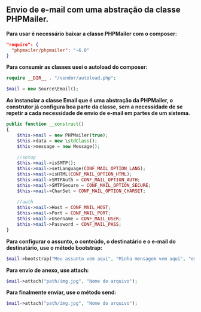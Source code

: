 ## Envio de e-mail com uma abstração da classe PHPMailer.

**Para usar é necessário baixar a classe PHPMailer com o composer:**

```json
"require": {  
  "phpmailer/phpmailer": "~6.0"  
}
```
**Para consumir as classes usei o autoload do composer:**

```php
require __DIR__ . "/vendor/autoload.php";
```

```php
$mail = new Source\Email();
```

**Ao instanciar a classe Email que é uma abstração da PHPMailer, o construtor já configura boa parte da classe, sem a necessidade de se repetir a cada necessidade de envio de e-mail em partes de um sistema.**

```php
public function __construct()  
{  
    $this->mail = new PHPMailer(true);  
    $this->data = new \stdClass();  
    $this->message = new Message();  
  
    //setup  
	$this->mail->isSMTP();  
    $this->mail->setLanguage(CONF_MAIL_OPTION_LANG);  
    $this->mail->isHTML(CONF_MAIL_OPTION_HTML);  
    $this->mail->SMTPAuth = CONF_MAIL_OPTION_AUTH;  
    $this->mail->SMTPSecure = CONF_MAIL_OPTION_SECURE;  
    $this->mail->CharSet = CONF_MAIL_OPTION_CHARSET;  
  
    //auth  
    $this->mail->Host = CONF_MAIL_HOST;  
    $this->mail->Port = CONF_MAIL_PORT;  
    $this->mail->Username = CONF_MAIL_USER;  
    $this->mail->Password = CONF_MAIL_PASS;  
}
```

**Para configurar o assunto, o conteúdo, o destinatário e o e-mail do destinatário, use o método bootstrap:**

```php
$mail->bootstrap("Meu assunto vem aqui", "Minha mensagem vem aqui", "email@destinatário.com", "Nome destinatário");
```

**Para envio de anexo,  use attach:**
```php
$mail->attach("path/img.jpg", "Nome do arquivo");
```

**Para finalmente enviar, use o método send:**

```php
$mail->attach("path/img.jpg", "Nome do arquivo");
```








